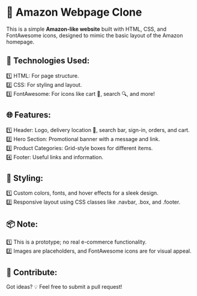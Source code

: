 # 🛒 Amazon Webpage Clone
This is a simple **Amazon-like website** built with HTML, CSS, and FontAwesome icons, designed to mimic the basic layout of the Amazon homepage.

## 🚀 Technologies Used:

1️⃣ HTML: For page structure. <br>
2️⃣ CSS: For styling and layout. <br>
3️⃣ FontAwesome: For icons like cart 🛒, search 🔍, and more! <br>


## 🌐 Features:
1️⃣ Header: Logo, delivery location 📍, search bar, sign-in, orders, and cart. <br>
2️⃣ Hero Section: Promotional banner with a message and link. <br>
3️⃣ Product Categories: Grid-style boxes for different items. <br>
4️⃣ Footer: Useful links and information. <br>


## 🎨 Styling:

1️⃣ Custom colors, fonts, and hover effects for a sleek design. <br>
2️⃣ Responsive layout using CSS classes like .navbar, .box, and .footer. <br>


## 📦 Note:
1️⃣ This is a prototype; no real e-commerce functionality. <br>
2️⃣ Images are placeholders, and FontAwesome icons are for visual appeal. <br>


## 🤝 Contribute:
Got ideas? 💡 Feel free to submit a pull request!
